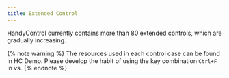 ```yaml
---
title: Extended Control
---
```


HandyControl currently contains more than 80 extended controls, which are gradually increasing.

{% note warning %}
The resources used in each control case can be found in HC Demo. Please develop the habit of using the key combination `Ctrl+F` in vs.
{% endnote %}